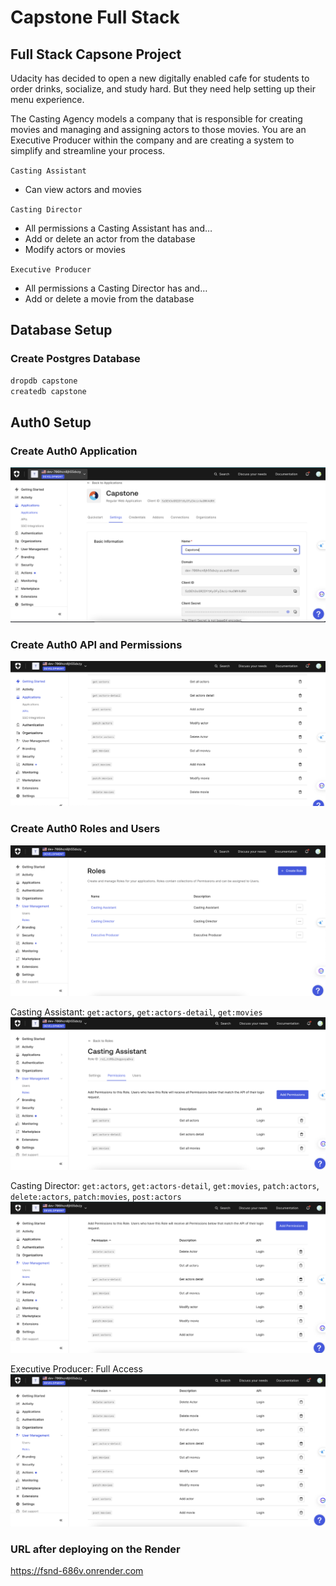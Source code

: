 # Capstone Full Stack

## Full Stack Capsone Project

Udacity has decided to open a new digitally enabled cafe for students to order drinks, socialize, and study hard. But they need help setting up their menu experience.

The Casting Agency models a company that is responsible for creating movies and managing and assigning actors to those movies. You are an Executive Producer within the company and are creating a system to simplify and streamline your process.

`Casting Assistant`

- Can view actors and movies

`Casting Director`

- All permissions a Casting Assistant has and…
- Add or delete an actor from the database
- Modify actors or movies

`Executive Producer`

- All permissions a Casting Director has and…
- Add or delete a movie from the database

## Database Setup

### Create Postgres Database

```bash
dropdb capstone
createdb capstone
```

## Auth0 Setup

### Create Auth0 Application

![application](images//application.png)

### Create Auth0 API and Permissions

![api_permission](images//api_permissions.png)

### Create Auth0 Roles and Users

![role](images//role.png)

Casting Assistant: `get:actors`, `get:actors-detail`, `get:movies`
![permission_casting_assistant](images//permission_casting_assistant.png)

Casting Director: `get:actors`, `get:actors-detail`, `get:movies`, `patch:actors`, `delete:actors`, `patch:movies`, `post:actors`
![permission_casting_assistant](images//permission_casting_director.png)

Executive Producer: Full Access
![permission_manager](images//permission_executive_producer.png)

### URL after deploying on the Render

https://fsnd-686v.onrender.com
